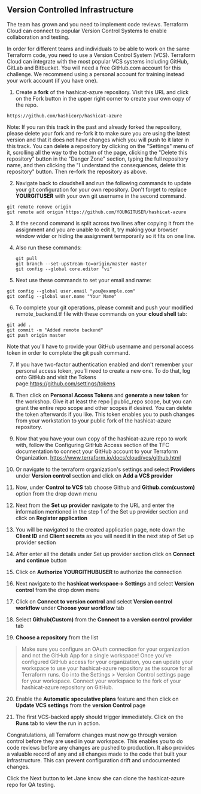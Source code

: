 ## Version Controlled Infrastructure

The team has grown and you need to implement code reviews. Terraform Cloud can connect to popular Version Control Systems to enable collaboration and testing.

In order for different teams and individuals to be able to work on the same Terraform code, you need to use a Version Control System (VCS). Terraform Cloud can integrate with the most popular VCS systems including GitHub, GitLab and Bitbucket.
You will need a free GitHub.com account for this challenge. We recommend using a personal account for training instead your work account (if you have one).
 
 
 1. Create a **fork** of the hashicat-azure repository. Visit this URL and click on the Fork button in the upper right corner to create your own copy of the repo.
   ```
   https://github.com/hashicorp/hashicat-azure
   ```
   
   Note: If you ran this track in the past and already forked the repository, please delete your fork and re-fork it to make sure you are using the latest version and that it does not have changes which you will push to it later in this track. You can delete a repository by clicking on the "Settings" menu of it, scrolling all the way to the bottom of the page, clicking the "Delete this repository" button in the "Danger Zone" section, typing the full repository name, and then clicking the "I understand the consequences, delete this repository" button. Then re-fork the repository as above.

2. Navigate back to cloudshell and run the following commands to update your git configuration for your own repository. Don't forget to replace **YOURGITUSER** with your own git username in the second command.

  ```
  git remote remove origin
  git remote add origin https://github.com/YOURGITUSER/hashicat-azure
  ```

3. If the second command is split across two lines after copying it from the assignment and you are unable to edit it, try making your browser window wider or hiding the assignment termporarily so it fits on one line.

4. Also run these commands:
   ```
   git pull
   git branch --set-upstream-to=origin/master master
   git config --global core.editor "vi"
   ```

5. Next use these commands to set your email and name:

```
git config --global user.email "you@example.com"
git config --global user.name "Your Name"
```

6. To complete your git operations, please commit and push your modified remote_backend.tf file with these commands on your **cloud shell** tab:
```
git add .
git commit -m "Added remote backend"
git push origin master
```
Note that you'll have to provide your GitHub username and personal access token in order to complete the git push command.

7. If you have two-factor authentication enabled and don't remember your personal access token, you'll need to create a new one. To do that, log onto GitHub and visit the Tokens page:https://github.com/settings/tokens

8. Then click on **Personal Access Tokens** and **generate a new token** for the workshop. Give it at least the repo | public_repo scope, but you can grant the entire repo scope and other scopes if desired. You can delete the token afterwards if you like. This token enables you to push changes from your workstation to your public fork of the hashicat-azure repository.

9. Now that you have your own copy of the hashicat-azure repo to work with, follow the Configuring GitHub Access section of the TFC documentation to connect your GitHub account to your Terraform Organization.
https://www.terraform.io/docs/cloud/vcs/github.html

10. Or navigate to the terraform organization's settings and select **Providers** under **Version control** section and click on **Add a VCS provider** 

11. Now, under **Control to VCS** tab choose Github and **Github.com(custom)** option from the drop down menu

12. Next from the **Set up provider** navigate to the URL and enter the information mentioned in the step 1 of the Set up provider section and click on **Register application**

13. You will be navigated to the created application page, note down the **Client ID** and **Client secrets** as you will need it in the next step of Set up provider section

14. After enter all the details under Set up provider section click on **Connect and continue** button

15. Click on **Authorize YOURGITHUBUSER** to authorize the connection

16. Next navigate to the **hashicat workspace-> Settings** and select **Version control** from the drop down menu

17. Click on **Connect to version control** and select **Version control workflow** under **Choose your workflow** tab

18. Select **Github(Custom)** from the **Connect to a version control provider** tab

19. **Choose a repository** from the list 
 >Make sure you configure an OAuth connection for your organization and not the GitHub App for a single workspace! Once you've configured GitHub access for your organization, you can update your workspace to use your hashicat-azure repository as the source for all Terraform runs. Go into the Settings > Version Control settings page for your workspace. Connect your workspace to the fork of your hashicat-azure repository on GitHub.

20. Enable the **Automatic speculative plans** feature and then  click on **Update VCS settings** from the **version Control** page 

21. The first VCS-backed apply should trigger immediately. Click on the **Runs** tab to view the run in action.

Congratulations, all Terraform changes must now go through version control before they are used in your workspace. This enables you to do code reviews before any changes are pushed to production. It also provides a valuable record of any and all changes made to the code that built your infrastructure. This can prevent configuration drift and undocumented changes.

Click the Next button to let Jane know she can clone the hashicat-azure repo for QA testing.

